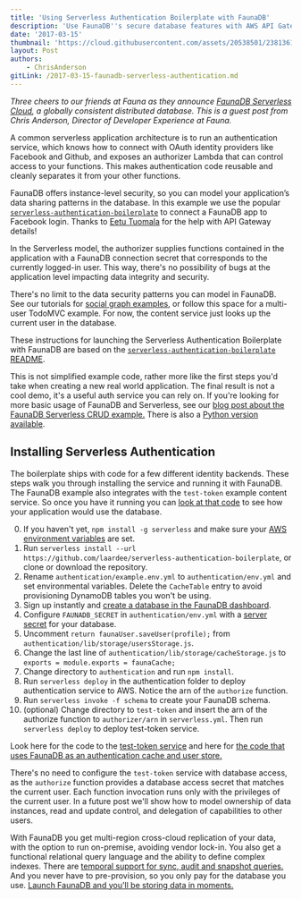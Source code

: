 ```yaml
---
title: 'Using Serverless Authentication Boilerplate with FaunaDB'
description: 'Use FaunaDB''s secure database features with AWS API Gateway to run Lambdas with the capabilities of the authenticated user.'
date: '2017-03-15'
thumbnail: 'https://cloud.githubusercontent.com/assets/20538501/23813615/4b53e4fc-05a5-11e7-8214-e34c2c02b949.png'
layout: Post
authors:
    - ChrisAnderson
gitLink: /2017-03-15-faunadb-serverless-authentication.md
---
```


*Three cheers to our friends at Fauna as they announce [FaunaDB Serverless Cloud](https://fauna.com/product), a globally consistent distributed database. This is a guest post from Chris Anderson, Director of Developer Experience at Fauna.*

A common serverless application architecture is to run an authentication service, which knows how to connect with OAuth identity providers like Facebook and Github, and exposes an authorizer Lambda that can control access to your functions. This makes authentication code reusable and cleanly separates it from your other functions.

FaunaDB offers instance-level security, so you can model your application’s data sharing patterns in the database. In this example we use the popular [`serverless-authentication-boilerplate`](https://github.com/laardee/serverless-authentication-boilerplate) to connect a FaunaDB app to Facebook login. Thanks to [Eetu Tuomala](https://www.linkedin.com/in/eetutuomala/) for the help with API Gateway details!

In the Serverless model, the authorizer supplies functions contained in the application with a FaunaDB connection secret that corresponds to the currently logged-in user. This way, there's no possibility of bugs at the application level impacting data integrity and security.

There's no limit to the data security patterns you can model in FaunaDB. See our tutorials for [social graph examples](https://fauna.com/tutorials/social), or follow this space for a multi-user TodoMVC example. For now, the content service just looks up the current user in the database.

These instructions for launching the Serverless Authentication Boilerplate with FaunaDB are based on the [`serverless-authentication-boilerplate` README](https://github.com/laardee/serverless-authentication-boilerplate/blob/master/README.md).

This is not simplified example code, rather more like the first steps you'd take when creating a new real world application. The final result is not a cool demo, it's a useful auth service you can rely on. If you're looking for more basic usage of FaunaDB and Serverless, see our [blog post about the FaunaDB Serverless CRUD example.](https://fauna.com/blog/serverless-cloud-database) There is also a [Python version available](https://serverless.com/blog/serverless-fauna-python-example/).

## Installing Serverless Authentication

The boilerplate ships with code for a few different identity backends. These steps walk you through installing the service and running it with FaunaDB. The FaunaDB example also integrates with the `test-token` example content service. So once you have it running you can [look at that code](https://github.com/laardee/serverless-authentication-boilerplate/blob/37e4006870c708fa3ef8b64d451a13e2ed93e6f3/test-token/handler.js#L20) to see how your application would use the database.

0. If you haven't yet, `npm install -g serverless` and make sure your [AWS environment variables](https://serverless.com/framework/docs/providers/aws/guide/credentials/) are set.
1. Run `serverless install --url https://github.com/laardee/serverless-authentication-boilerplate`, or clone or download the repository.
2. Rename `authentication/example.env.yml` to `authentication/env.yml` and set environmental variables. Delete the `CacheTable` entry to avoid provisioning DynamoDB tables you won't be using.
3. Sign up instantly and [create a database in the FaunaDB dashboard](https://fauna.com/serverless-cloud-sign-up).
4. Configure `FAUNADB_SECRET` in `authentication/env.yml` with a [server secret](https://fauna.com/documentation#authentication) for your database.
5. Uncomment `return faunaUser.saveUser(profile);` from `authentication/lib/storage/usersStorage.js`.
6. Change the last line of `authentication/lib/storage/cacheStorage.js` to `exports = module.exports = faunaCache;`
7. Change directory to `authentication` and run `npm install`.
8. Run `serverless deploy` in the authentication folder to deploy authentication service to AWS. Notice the arn of the `authorize` function.
9. Run `serverless invoke -f schema` to create your FaunaDB schema.
10. (optional) Change directory to `test-token` and insert the arn of the authorize function to `authorizer/arn` in `serverless.yml`. Then run `serverless deploy` to deploy test-token service.

Look here for the code to the [test-token service](https://github.com/laardee/serverless-authentication-boilerplate/blob/37e4006870c708fa3ef8b64d451a13e2ed93e6f3/test-token/handler.js#L20) and here for [the code that uses FaunaDB as an authentication cache and user store.](https://github.com/laardee/serverless-authentication-boilerplate/tree/master/authentication/lib/storage/fauna)

There's no need to configure the `test-token` service with database access, as the `authorize` function provides a database access secret that matches the current user. Each function invocation runs only with the privileges of the current user. In a future post we'll show how to model ownership of data instances, read and update control, and delegation of capabilities to other users.

With FaunaDB you get multi-region cross-cloud replication of your data, with the option to run on-premise, avoiding vendor lock-in. You also get a functional relational query language and the ability to define complex indexes. There are [temporal support for sync, audit and snapshot queries.](https://fauna.com/blog/time-traveling-databases) And you never have to pre-provision, so you only pay for the database you use. [Launch FaunaDB and you'll be storing data in moments.](https://fauna.com/serverless-cloud-sign-up)
